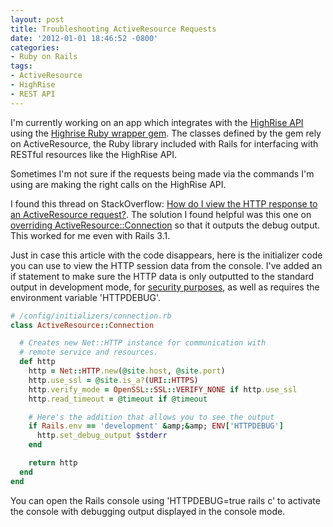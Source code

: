 ```yaml
---
layout: post
title: Troubleshooting ActiveResource Requests
date: '2012-01-01 18:46:52 -0800'
categories:
- Ruby on Rails
tags:
- ActiveResource
- HighRise
- REST API
---
```


I'm currently working on an app which integrates with the [HighRise API][1]
using the [Highrise Ruby wrapper gem][2]. The classes defined by the gem rely
on ActiveResource, the Ruby library included with Rails for interfacing with
RESTful resources like the HighRise API.

Sometimes I'm not sure if the requests being made via the commands I'm using
are making the right calls on the HighRise API.

I found this thread on StackOverflow:
[How do I view the HTTP response to an ActiveResource request?][3]. The
solution I found helpful was this one on
[overriding ActiveResource::Connection][4] so that it outputs the debug output.
This worked for me even with Rails 3.1.
<!--more-->

Just in case this article with the code disappears, here is the initializer
code you can use to view the HTTP session data from the console. I've added an
if statement to make sure the HTTP data is only outputted to the standard
output in development mode, for [security purposes][5], as well as requires
the environment variable 'HTTPDEBUG'.

``` ruby
# /config/initializers/connection.rb
class ActiveResource::Connection

  # Creates new Net::HTTP instance for communication with
  # remote service and resources.
  def http
    http = Net::HTTP.new(@site.host, @site.port)
    http.use_ssl = @site.is_a?(URI::HTTPS)
    http.verify_mode = OpenSSL::SSL::VERIFY_NONE if http.use_ssl
    http.read_timeout = @timeout if @timeout

    # Here's the addition that allows you to see the output
    if Rails.env == 'development' &amp;&amp; ENV['HTTPDEBUG']
      http.set_debug_output $stderr
    end

    return http
  end
end
```

You can open the Rails console using 'HTTPDEBUG=true rails c' to activate the
console with debugging output displayed in the console mode.

[1]: http://developer.37signals.com/highrise/people
[2]: https://github.com/tapajos/highrise
[3]: http://stackoverflow.com/questions/227907/how-do-i-view-the-http-response-to-an-activeresource-request
[4]: http://www.jroller.com/bokmann/entry/debugging_activerecord_web_services
[5]: http://ruby-doc.org/stdlib-1.9.3/libdoc/net/http/rdoc/Net/HTTP.html#method-i-set_debug_output
